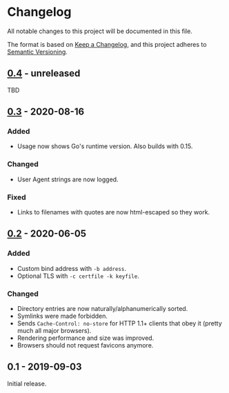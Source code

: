 # Changelog

All notable changes to this project will be documented in this file.

The format is based on [Keep a Changelog](https://keepachangelog.com/en/1.0.0/),
and this project adheres to [Semantic Versioning](https://semver.org/spec/v2.0.0.html).


## [0.4] - unreleased

TBD

## [0.3] - 2020-08-16
### Added
- Usage now shows Go's runtime version. Also builds with 0.15.

### Changed
- User Agent strings are now logged.

### Fixed
- Links to filenames with quotes are now html-escaped so they work.

## [0.2] - 2020-06-05
### Added
- Custom bind address with `-b address`.
- Optional TLS with `-c certfile -k keyfile`.

### Changed
- Directory entries are now naturally/alphanumerically sorted.
- Symlinks were made forbidden.
- Sends `Cache-Control: no-store` for HTTP 1.1+ clients that obey it (pretty much all major browsers).
- Rendering performance and size was improved.
- Browsers should not request favicons anymore.

## 0.1 - 2019-09-03
Initial release.


[0.4]: https://github.com/joshuarli/srv/compare/0.3...HEAD
[0.3]: https://github.com/joshuarli/srv/compare/0.2...0.3
[0.2]: https://github.com/joshuarli/srv/compare/0.1...0.2

